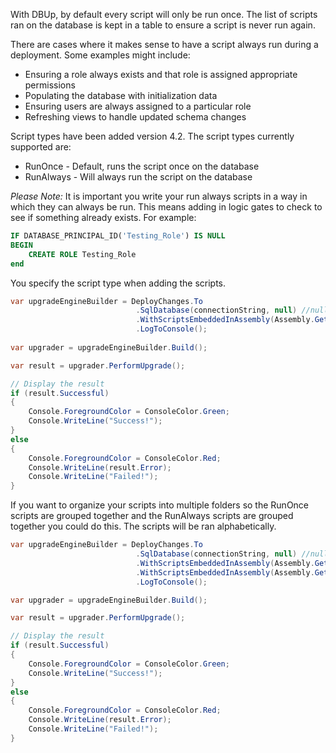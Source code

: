 With DBUp, by default every script will only be run once.  The list of scripts ran on the database is kept in a table to ensure a script is never run again.  

There are cases where it makes sense to have a script always run during a deployment.  Some examples might include:
- Ensuring a role always exists and that role is assigned appropriate permissions
- Populating the database with initialization data
- Ensuring users are always assigned to a particular role
- Refreshing views to handle updated schema changes

Script types have been added version 4.2.  The script types currently supported are:

- RunOnce - Default, runs the script once on the database
- RunAlways - Will always run the script on the database

*Please Note:* It is important you write your run always scripts in a way in which they can always be run.  This means adding in logic gates to check to see if something already exists.  For example:

```sql
IF DATABASE_PRINCIPAL_ID('Testing_Role') IS NULL
BEGIN
	CREATE ROLE Testing_Role
end
```

You specify the script type when adding the scripts.

```csharp
var upgradeEngineBuilder = DeployChanges.To
                            .SqlDatabase(connectionString, null) //null or "" for default schema for user               
                            .WithScriptsEmbeddedInAssembly(Assembly.GetExecutingAssembly(), ScriptType.RunAlways)
                            .LogToConsole();
                            
var upgrader = upgradeEngineBuilder.Build();

var result = upgrader.PerformUpgrade();

// Display the result
if (result.Successful)
{
    Console.ForegroundColor = ConsoleColor.Green;
    Console.WriteLine("Success!");
}
else
{
    Console.ForegroundColor = ConsoleColor.Red;
    Console.WriteLine(result.Error);
    Console.WriteLine("Failed!");
}
```

If you want to organize your scripts into multiple folders so the RunOnce scripts are grouped together and the RunAlways scripts are grouped together you could do this.  The scripts will be ran alphabetically.

```csharp
var upgradeEngineBuilder = DeployChanges.To
                            .SqlDatabase(connectionString, null) //null or "" for default schema for user
                            .WithScriptsEmbeddedInAssembly(Assembly.GetExecutingAssembly(), script => script.StartsWith("SampleApplication.Scripts."), ScriptType.RunOnce)
                            .WithScriptsEmbeddedInAssembly(Assembly.GetExecutingAssembly(), script => script.StartsWith("SampleApplication.RunAlways."), ScriptType.RunAlways)
                            .LogToConsole();

var upgrader = upgradeEngineBuilder.Build();

var result = upgrader.PerformUpgrade();

// Display the result
if (result.Successful)
{
    Console.ForegroundColor = ConsoleColor.Green;
    Console.WriteLine("Success!");
}
else
{
    Console.ForegroundColor = ConsoleColor.Red;
    Console.WriteLine(result.Error);
    Console.WriteLine("Failed!");
}
```
